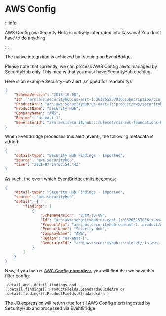 # AWS Config

:::info

AWS Config (via Security Hub) is natively integrated into Dassana! You don't have to do anything.

:::

The native integration is achieved by listening on EventBridge.

Please note that currently, we can process AWS Config alerts managed by SecurityHub only. This means that you must have SecurityHub enabled.

Here is an example SecurityHub alert (snipped for readability):

```json
{
	"SchemaVersion": "2018-10-08",
	"Id": "arn:aws:securityhub:us-east-1:363265257036:subscription/cis-aws-foundations-benchmark/v/1.2.0/4.1/finding/4991510f-77f2-4c48-bbb9-f51697bffa3d",
	"ProductArn": "arn:aws:securityhub:us-east-1::product/aws/securityhub",
	"ProductName": "Security Hub",
	"CompanyName": "AWS",
	"Region": "us-east-1",
	"GeneratorId": "arn:aws:securityhub:::ruleset/cis-aws-foundations-benchmark/v/1.2.0/rule/4.1"
}
```

When EventBridge processes this alert (event), the following metadata is added:

```json
{
	"detail-type": "Security Hub Findings - Imported",
	"source": "aws.securityhub",
	"time": "2021-07-14T03:54:44Z"
}
```

As such, the event which EventBridge emits becomes:

```json
{
	"detail-type": "Security Hub Findings - Imported",
	"source": "aws.securityhub",
	"detail": {
		"findings": [
			{
				"SchemaVersion": "2018-10-08",
				"Id": "arn:aws:securityhub:us-east-1:363265257036:subscription/cis-aws-foundations-benchmark/v/1.2.0/4.1/finding/4991510f-77f2-4c48-bbb9-f51697bffa3d",
				"ProductArn": "arn:aws:securityhub:us-east-1::product/aws/securityhub",
				"ProductName": "Security Hub",
				"CompanyName": "AWS",
				"Region": "us-east-1",
				"GeneratorId": "arn:aws:securityhub:::ruleset/cis-aws-foundations-benchmark/v/1.2.0/rule/4.1"
			}
		]
	}
}
```

Now, if you look at [AWS Config normalizer](https://github.com/dassana-io/dassana/blob/main/content/workflows/vendors/security-hub/aws-config.yaml), you will find that we have this filter config:

```
.detail and .detail.findings and (.detail.findings[].ProductFields.StandardsGuideArn or .detail.findings[].ProductFields.StandardsArn )
```

The JQ expression will return true for all AWS Config alerts ingested by SecurityHub and processed via EventBridge
